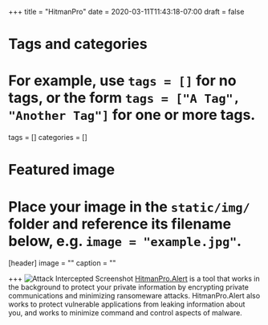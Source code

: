 +++
title = "HitmanPro"
date = 2020-03-11T11:43:18-07:00
draft = false

# Tags and categories
# For example, use `tags = []` for no tags, or the form `tags = ["A Tag", "Another Tag"]` for one or more tags.
tags = []
categories = []

# Featured image
# Place your image in the `static/img/` folder and reference its filename below, e.g. `image = "example.jpg"`.
[header]
image = ""
caption = ""

+++
![Attack Intercepted Screenshot](/img/recommendations/hitmanpro.alert.jpg)
[HitmanPro.Alert](https://www.hitmanpro.com/en-us/alert.aspx) is a tool that works in the background to protect your private information by encrypting private communications and minimizing ransomeware attacks. HitmanPro.Alert also works to protect vulnerable applications from leaking information about you, and works to minimize command and control aspects of malware.

